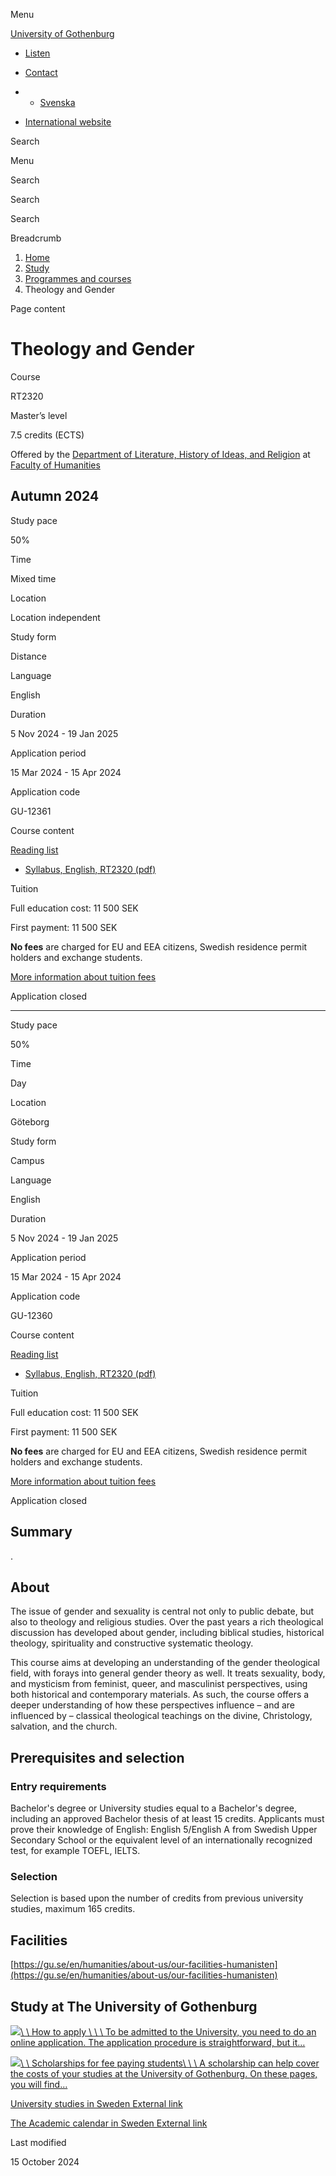 Menu

[University of Gothenburg](/en)

- [Listen](//app-eu.readspeaker.com/cgi-bin/rsent?customerid=9467&lang=en_uk&readclass=region--content&url=https%3A%2F%2Fwww.gu.se%2Fen%2Fstudy-gothenburg%2Ftheology-and-gender-rt2320 "Listen with ReadSpeaker")

- [Contact](/en/contact)

- - [Svenska](/studera/hitta-utbildning/teologi-och-genus-rt2320)
- [International website](/en/study-gothenburg/theology-and-gender-rt2320)

Search


Menu


Search


Search

Search

Breadcrumb

1. [Home](/en)
2. [Study](/en/study-in-gothenburg)
3. [Programmes and courses](/en/study-in-gothenburg/study-options)
4. Theology and Gender


Page content

# Theology and Gender

Course


RT2320


Master’s level



7.5 credits (ECTS)



Offered by the
[Department of Literature, History of Ideas, and Religion](https://www.gu.se/en/literature-history-of-ideas-religion)
at
[Faculty of Humanities](https://www.gu.se/en/humanities)

## Autumn 2024

Study pace


50%

Time


Mixed time

Location


Location independent

Study form


Distance

Language


English

Duration


5 Nov 2024
\- 19 Jan 2025

Application period


15 Mar 2024
\- 15 Apr 2024

Application code


GU-12361

Course content


[Reading list](/en/study-gothenburg/theology-and-gender-rt2320/reading-list/077be53b-70e0-11ef-b540-446c80364cfb)

- [Syllabus, English, RT2320 (pdf)](https://kursplaner.gu.se/pdf/kurs/en/RT2320)


Tuition


Full education cost: 11 500 SEK

First payment: 11 500 SEK

**No fees** are charged for EU and EEA citizens, Swedish residence permit holders and exchange students.

[More information about tuition fees](https://www.gu.se/en/study-in-gothenburg/apply/tuition-fees)

Application closed


* * *

Study pace


50%

Time


Day

Location


Göteborg

Study form


Campus

Language


English

Duration


5 Nov 2024
\- 19 Jan 2025

Application period


15 Mar 2024
\- 15 Apr 2024

Application code


GU-12360

Course content


[Reading list](/en/study-gothenburg/theology-and-gender-rt2320/reading-list/077be53b-70e0-11ef-b540-446c80364cfb)

- [Syllabus, English, RT2320 (pdf)](https://kursplaner.gu.se/pdf/kurs/en/RT2320)


Tuition


Full education cost: 11 500 SEK

First payment: 11 500 SEK

**No fees** are charged for EU and EEA citizens, Swedish residence permit holders and exchange students.

[More information about tuition fees](https://www.gu.se/en/study-in-gothenburg/apply/tuition-fees)

Application closed


## Summary

.

## About

The issue of gender and sexuality is central not only to public debate, but also to theology and religious studies. Over the past years a rich theological discussion has developed about gender, including biblical studies, historical theology, spirituality and constructive systematic theology.

This course aims at developing an understanding of the gender theological field, with forays into general gender theory as well. It treats sexuality, body, and mysticism from feminist, queer, and masculinist perspectives, using both historical and contemporary materials. As such, the course offers a deeper understanding of how these perspectives influence – and are influenced by – classical theological teachings on the divine, Christology, salvation, and the church.

## Prerequisites and selection

### Entry requirements

Bachelor's degree or University studies equal to a Bachelor's degree, including an approved Bachelor thesis of at least 15 credits. Applicants must prove their knowledge of English: English 5/English A from Swedish Upper Secondary School or the equivalent level of an internationally recognized test, for example TOEFL, IELTS.

### Selection

Selection is based upon the number of credits from previous university studies, maximum 165 credits.

## Facilities

[https://gu.se/en/humanities/about-us/our-facilities-humanisten](https://gu.se/en/humanities/about-us/our-facilities-humanisten)

## Study at The University of Gothenburg

[![](/sites/default/files/dynamic-image/dynamic_image_2188_218/public/2020-03/cytonn-photography-ZJEKICY5EXY-unsplash.jpg?media_id=2553&width=1904&height=208)\\
\\
How to apply \\
\\
\\
To be admitted to the University, you need to do an online application. The application procedure is straightforward, but it…](/en/study-in-gothenburg/apply)

[![](/sites/default/files/dynamic-image/dynamic_image_2188_218/public/2024-01/GU-7.jpg?media_id=95188&width=1904&height=208)\\
\\
Scholarships for fee paying students\\
\\
\\
A scholarship can help cover the costs of your studies at the University of Gothenburg. On these pages, you will find…](/en/study-in-gothenburg/apply/scholarships-for-fee-paying-students)

[University studies in Sweden External link](https://www.gu.se/en/study-in-gothenburg/before-you-arrive/university-studies-in-sweden "External link")

[The Academic calendar in Sweden External link](https://www.gu.se/en/study-in-gothenburg/when-you-are-here/academic-calendar "External link")

Last modified


15 October 2024